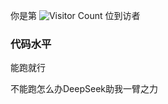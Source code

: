 你是第 ![Visitor Count](https://profile-counter.glitch.me/Ox7E00/count.svg) 位到访者

### 代码水平

能跑就行

不能跑怎么办DeepSeek助我一臂之力
